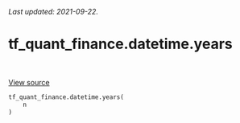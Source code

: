 <!--
This file is generated by a tool. Do not edit directly.
For open-source contributions the docs will be updated automatically.
-->

*Last updated: 2021-09-22.*

<div itemscope itemtype="http://developers.google.com/ReferenceObject">
<meta itemprop="name" content="tf_quant_finance.datetime.years" />
<meta itemprop="path" content="Stable" />
</div>

# tf_quant_finance.datetime.years

<!-- Insert buttons and diff -->

<table class="tfo-notebook-buttons tfo-api" align="left">
</table>

<a target="_blank" href="https://github.com/google/tf-quant-finance/blob/master/tf_quant_finance/datetime/periods.py">View source</a>





```python
tf_quant_finance.datetime.years(
    n
)
```



<!-- Placeholder for "Used in" -->
